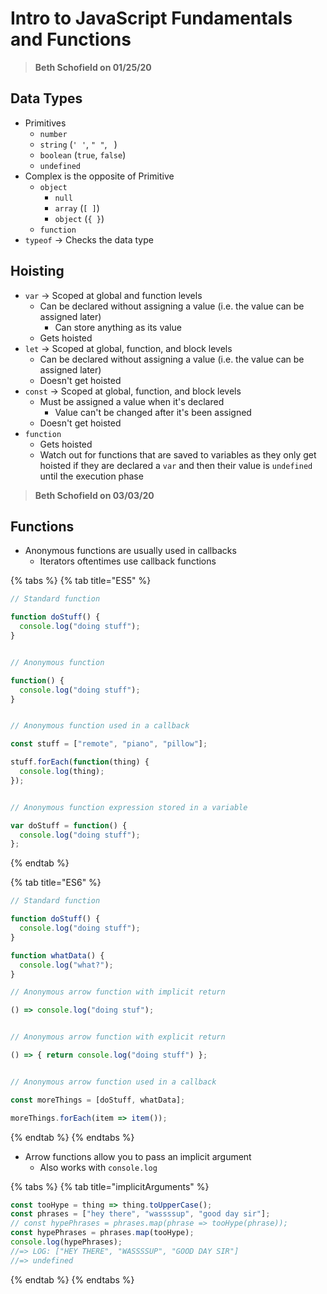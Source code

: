 # Intro to JavaScript Fundamentals and Functions

> **Beth Schofield on 01/25/20**

## **Data Types**

* Primitives
  * `number`
  * `string` \(`' '`, `" "`, ``` ```\)
  * `boolean` \(`true`, `false`\)
  * `undefined`
* Complex is the opposite of Primitive
  * `object`
    * `null`
    * `array` \(`[ ]`\)
    * `object` \(`{ }`\)
  * `function`
* `typeof` → Checks the data type

## **Hoisting**

* `var` → Scoped at global and function levels
  * Can be declared without assigning a value \(i.e. the value can be assigned later\)
    * Can store anything as its value
  * Gets hoisted
* `let` → Scoped at global, function, and block levels
  * Can be declared without assigning a value \(i.e. the value can be assigned later\)
  * Doesn't get hoisted
* `const` → Scoped at global, function, and block levels
  * Must be assigned a value when it's declared
    * Value can't be changed after it's been assigned
  * Doesn't get hoisted
* `function`
  * Gets hoisted
  * Watch out for functions that are saved to variables as they only get hoisted if they are declared a `var` and then their value is `undefined` until the execution phase

> **Beth Schofield on 03/03/20**

## Functions

* Anonymous functions are usually used in callbacks
  * Iterators oftentimes use callback functions

{% tabs %}
{% tab title="ES5" %}
```javascript
// Standard function

function doStuff() {
  console.log("doing stuff");
}


// Anonymous function

function() {
  console.log("doing stuff");
}


// Anonymous function used in a callback

const stuff = ["remote", "piano", "pillow"];

stuff.forEach(function(thing) {
  console.log(thing);
});


// Anonymous function expression stored in a variable

var doStuff = function() {
  console.log("doing stuff");
};
```
{% endtab %}

{% tab title="ES6" %}
```javascript
// Standard function

function doStuff() {
  console.log("doing stuff");
}

function whatData() {
  console.log("what?");
}

// Anonymous arrow function with implicit return

() => console.log("doing stuf");


// Anonymous arrow function with explicit return

() => { return console.log("doing stuff") };


// Anonymous arrow function used in a callback

const moreThings = [doStuff, whatData];

moreThings.forEach(item => item());
```
{% endtab %}
{% endtabs %}

* Arrow functions allow you to pass an implicit argument
  * Also works with `console.log`

{% tabs %}
{% tab title="implicitArguments" %}
```javascript
const tooHype = thing => thing.toUpperCase();
const phrases = ["hey there", "wassssup", "good day sir"];
// const hypePhrases = phrases.map(phrase => tooHype(phrase));
const hypePhrases = phrases.map(tooHype);
console.log(hypePhrases);
//=> LOG: ["HEY THERE", "WASSSSUP", "GOOD DAY SIR"]
//=> undefined
```
{% endtab %}
{% endtabs %}

